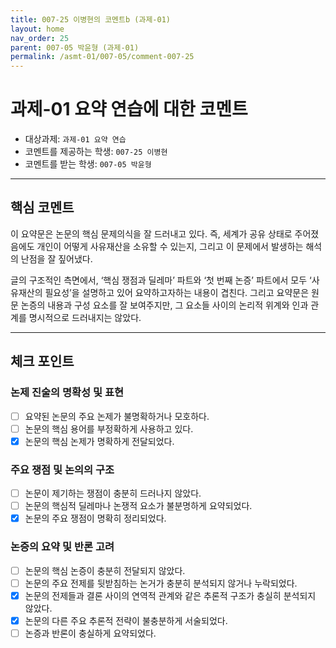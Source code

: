 ```yaml
---
title: 007-25 이병현의 코멘트b (과제-01) 
layout: home
nav_order: 25
parent: 007-05 박윤형 (과제-01)
permalink: /asmt-01/007-05/comment-007-25
---
```


# 과제-01 요약 연습에 대한 코멘트

- 대상과제: `과제-01 요약 연습`
- 코멘트를 제공하는 학생: `007-25 이병현` 
- 코멘트를 받는 학생: `007-05 박윤형` 

---

## 핵심 코멘트

이 요약문은 논문의 핵심 문제의식을 잘 드러내고 있다. 즉, 세계가 공유 상태로 주어졌음에도 개인이 어떻게 사유재산을 소유할 수 있는지, 그리고 이 문제에서 발생하는 해석의 난점을 잘 짚어냈다. 

 글의 구조적인 측면에서, ‘핵심 쟁점과 딜레마’ 파트와 ‘첫 번째 논증’ 파트에서 모두 ‘사유재산의 필요성’을 설명하고 있어 요약하고자하는 내용이 겹친다. 그리고 요약문은 원문 논증의 내용과 구성 요소를 잘 보여주지만, 그 요소들 사이의 논리적 위계와 인과 관계를 명시적으로 드러내지는 않았다.


---

## 체크 포인트

### 논제 진술의 명확성 및 표현  
- [ ] 요약된 논문의 주요 논제가 불명확하거나 모호하다.  
- [ ] 논문의 핵심 용어를 부정확하게 사용하고 있다.  
- [x] 논문의 핵심 논제가 명확하게 전달되었다.  

### 주요 쟁점 및 논의의 구조  
- [ ] 논문이 제기하는 쟁점이 충분히 드러나지 않았다.  
- [ ] 논문의 핵심적 딜레마나 논쟁적 요소가 불분명하게 요약되었다.  
- [x] 논문의 주요 쟁점이 명확히 정리되었다.  

### 논증의 요약 및 반론 고려  
- [ ] 논문의 핵심 논증이 충분히 전달되지 않았다.  
- [ ] 논문의 주요 전제를 뒷받침하는 논거가 충분히 분석되지 않거나 누락되었다.  
- [x] 논문의 전제들과 결론 사이의 연역적 관계와 같은 추론적 구조가 충실히 분석되지 않았다.  
- [x] 논문의 다른 주요 추론적 전략이 불충분하게 서술되었다.
- [ ] 논증과 반론이 충실하게 요약되었다. 